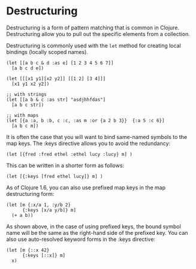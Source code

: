 # Destructuring

Destructuring is a form of pattern matching that is common in Clojure.  Destructuring allow you to pull out the specific elements from a collection.

Destructuring is commonly used with the `let` method for creating local bindings (locally scoped names).

```
(let [[a b c & d :as e] [1 2 3 4 5 6 7]]
  [a b c d e])

(let [[[x1 y1][x2 y2]] [[1 2] [3 4]]]
  [x1 y1 x2 y2])

;; with strings
(let [[a b & c :as str] "asdjhhfdas"]
  [a b c str])

;; with maps
(let [{a :a, b :b, c :c, :as m :or {a 2 b 3}}  {:a 5 :c 6}]
  [a b c m])
```

It is often the case that you will want to bind same-named symbols to the map keys. The :keys directive allows you to avoid the redundancy:

```
(let [{fred :fred ethel :ethel lucy :lucy} m] )
```

This can be written in a shorter form as follows:

```
(let [{:keys [fred ethel lucy]} m] )
```

As of Clojure 1.6, you can also use prefixed map keys in the map destructuring form:

```
(let [m {:x/a 1, :y/b 2}
      {:keys [x/a y/b]} m]
  (+ a b))
```

As shown above, in the case of using prefixed keys, the bound symbol name will be the same as the right-hand side of the prefixed key. You can also use auto-resolved keyword forms in the :keys directive:

```
(let [m {::x 42}
      {:keys [::x]} m]
  x)
```

